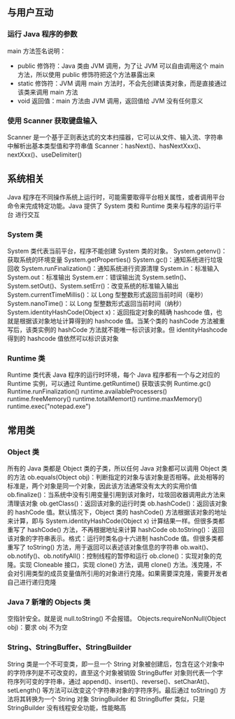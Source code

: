 ## 与用户互动
### 运行 Java 程序的参数
main 方法签名说明：
- public 修饰符：Java 类由 JVM 调用，为了让 JVM 可以自由调用这个 main 方法，所以使用 public 修饰符把这个方法暴露出来
- static 修饰符：JVM 调用 main 方法时，不会先创建该类对象，而是直接通过该类来调用 main 方法
- void 返回值：main 方法由 JVM 调用，返回值给 JVM 没有任何意义

### 使用 Scanner 获取键盘输入
Scanner 是一个基于正则表达式的文本扫描器，它可以从文件、输入流、字符串中解析出基本类型值和字符串值
Scanner：hasNext()、hasNextXxx()、nextXxx()、useDelimiter()

## 系统相关
Java 程序在不同操作系统上运行时，可能需要取得平台相关属性，或者调用平台命令来完成特定功能。Java 提供了 System 类和 Runtime 类来与程序的运行平台 进行交互
### System 类
System 类代表当前平台，程序不能创建 System 类的对象。
System.getenv()：获取系统的环境变量
System.getProperties()
System.gc()：通知系统进行垃圾回收
System.runFinalization()：通知系统进行资源清理
System.in：标准输入
System.out：标准输出
System.err：错误输出流
System.setIn()、System.setOut()、System.setErr()：改变系统的标准输入输出
System.currentTimeMillis()：以 Long 型整数形式返回当前时间（毫秒）
System.nanoTime()：以 Long 型整数形式返回当前时间（纳秒）
System.identityHashCode(Object x)：返回指定对象的精确 hashcode 值，也就是根据该对象地址计算得到的 hashcode 值。当某个类的 hashCode 方法被重写后，该类实例的 hashCode 方法就不能唯一标识该对象。但 identityHashcode 得到的 hashcode 值依然可以标识该对象

### Runtime 类
Runtime 类代表 Java 程序的运行时环境，每个 Java 程序都有一个与之对应的 Runtime 实例，可以通过 Runtime.getRuntime() 获取该实例
Runtime.gc()
Runtime.runFinalization()
runtime.availableProcessers()
runtime.freeMemory()
runtime.totalMemort()
runtime.maxMemory()
runtime.exec("notepad.exe")

## 常用类
### Object 类
所有的 Java 类都是 Object 类的子类，所以任何 Java 对象都可以调用 Object 类的方法
ob.equals(Object obj)：判断指定的对象与该对象是否相等。此处相等的标准是，两个对象是同一个对象，因此该方法通常没有太大的实用价值
ob.finalize()：当系统中没有引用变量引用到该对象时，垃圾回收器调用此方法来清理该对象
ob.getClass()：返回该对象的运行时类
ob.hashCode()：返回该对象的 hashCode 值。默认情况下，Object 类的 hashCode() 方法根据该对象的地址来计算，即与 System.identityHashCode(Object x) 计算结果一样。但很多类都重写了 hashCode() 方法，不再根据地址来计算 hashCode
ob.toString()：返回该对象的字符串表示。格式：运行时类名@十六进制 hashCode 值。但很多类都重写了 toString() 方法，用于返回可以表述该对象信息的字符串
ob.wait()、ob.notify()、ob.notifyAll()：控制线程的暂停和运行
ob.clone()：实现对象的克隆。实现 Cloneable 接口，实现 clone() 方法，调用 clone() 方法。浅克隆，不会对引用类型的成员变量值所引用的对象进行克隆。如果需要深克隆，需要开发者自己进行递归克隆

### Java 7 新增的 Objects 类
空指针安全。就是说 null.toString() 不会报错。
Objects.requireNonNull(Object obj)：要求 obj 不为空

### String、StringBuffer、StringBuilder
String 类是一个不可变类，即一旦一个 String 对象被创建后，包含在这个对象中的字符序列是不可改变的，直至这个对象被销毁
StringBuffer 对象则代表一个字符序列可变的字符串，通过 append()、insert()、reverse()、setCharAt()、setLength() 等方法可以改变这个字符串对象的字符序列。最后通过 toString() 方法将其转换为一个 String 对象
StringBuilder 和 StringBuffer 类似，只是 StringBuilder 没有线程安全功能，性能略高


